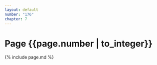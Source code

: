 ```yaml
---
layout: default
number: "176"
chapter: 7
---
```


# Page {{page.number | to_integer}}
{% include page.md %}
